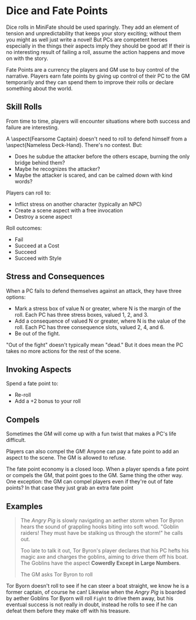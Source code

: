 # Dice and Fate Points

<!--- TODO: better name.

- Deciding What Happens
- Narrative Control
- Game Mechanics
- Mechanics
- Taking Action
- Resolving Conflicts

-->

Dice rolls in MiniFate should be used sparingly. They add an element of
tension and unpredictability that keeps your story exciting; without them you
might as well just write a novel! But PCs are competent heroes especially in
the things their aspects imply they should be good at! If their is no
interesting result of failing a roll, assume the action happens and move on
with the story.

Fate Points are a currency the players and GM use to buy control of the
narrative. Players earn fate points by giving up control of their PC to the GM
temporarily and they can spend them to improve their rolls or declare
something about the world.

## Skill Rolls

From time to time, players will encounter situations where both success and failure are interesting.

A \aspect{Fearsome Captain} doesn't need to roll to defend himself from a \aspect{Nameless Deck-Hand}. There's no contest. But:

- Does he subdue the attacker before the others escape, burning the only bridge behind them?
- Maybe he recognizes the attacker?
- Maybe the attacker is scared, and can be calmed down with kind words?

Players can roll to:

- Inflict stress on another character (typically an NPC)
- Create a scene aspect with a free invocation
- Destroy a scene aspect

Roll outcomes:

- Fail
- Succeed at a Cost
- Succeed
- Succeed with Style

## Stress and Consequences

When a PC fails to defend themselves against an attack, they have three options:

- Mark a stress box of value N or greater, where N is the margin of the roll. Each PC has three stress boxes, valued 1, 2, and 3.
- Add a consequence of valued N or greater, where N is the value of the roll. Each PC has three consequence slots, valued 2, 4, and 6.
- Be out of the fight.

"Out of the fight" doesn't typically mean "dead." But it does mean the PC takes no more actions for the rest of the scene.

## Invoking Aspects

Spend a fate point to:

- Re-roll
- Add a +2 bonus to your roll

<!--- TODO: is two options dumb? -->

## Compels

Sometimes the GM will come up with a fun twist that makes a PC's life difficult.

Players can also compel the GM! Anyone can pay a fate point to add an aspect to the scene. The GM is allowed to refuse.

The fate point economy is a closed loop. When a player spends a fate point or compels the GM, that point goes to the GM. Same thing the other way. One exception: the GM can compel players even if they're out of fate points? In that case they just grab an extra fate point


## Examples

<!-- TODO: Where does this go? -->

> The _Angry Pig_ is slowly navigating an aether storm when Tor Byron hears
> the sound of grappling hooks biting into soft wood. "Goblin raiders! They
> must have be stalking us through the storm!" he calls out.
>
> Too late to talk it out, Tor Byron's player declares that his PC hefts his
> magic axe and charges the goblins, aiming to drive them off his boat. The
> Goblins have the aspect **Cowerdly Except in Large Numbers**.
>
> The GM asks Tor Byron to roll

Tor Byorn doesn't roll to see if he can steer a boat straight, we know he is a
former captain, of course he can! Likewise when the _Angry Pig_ is boarded by
aether Goblins Tor Byorn will roll `Fight` to drive them away, but his
eventual success is not really in doubt, instead he rolls to see if he can
defeat them before they make off with his treasure.
